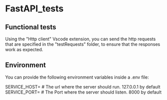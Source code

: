 # FastAPI_tests

## Functional tests
Using the "Http client" Vscode extension, you can send the http requests that are specified in the "testRequests" folder, to ensure that the responses work as expected.

## Environment
You can provide the following environment variables inside a .env file:

SERVICE_HOST=           # The url where the server should run. 127.0.0.1 by default
SERVICE_PORT=           # The Port where the server should listen. 8000 by default